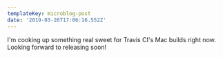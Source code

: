 ```yaml
---
templateKey: microblog-post
date: '2019-03-26T17:06:16.552Z'
---
```


I'm cooking up something real sweet for Travis CI's Mac builds right now. Looking forward to releasing soon!

